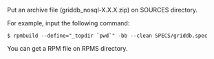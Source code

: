 Put an archive file (griddb_nosql-X.X.X.zip) on SOURCES directory.

For example, input the following command:

    $ rpmbuild --define="_topdir `pwd`" -bb --clean SPECS/griddb.spec
    
You can get a RPM file on RPMS directory.
